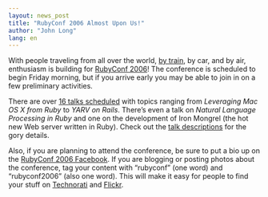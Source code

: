```yaml
---
layout: news_post
title: "RubyConf 2006 Almost Upon Us!"
author: "John Long"
lang: en
---
```


With people traveling from all over the world, [by train][1], by car,
and by air, enthusiasm is building for [RubyConf 2006][2]! The
conference is scheduled to begin Friday morning, but if you arrive early
you may be able to join in on a few preliminary activities.

There are over [16 talks scheduled][3] with topics ranging from
*Leveraging Mac OS X from Ruby* to *YARV on Rails*. There’s even a talk
on *Natural Language Processing in Ruby* and one on the development of
Iron Mongrel (the hot new Web server written in Ruby). Check out the
[talk descriptions][4] for the gory details.

Also, if you are planning to attend the conference, be sure to put a bio
up on the [RubyConf 2006 Facebook][5]. If you are blogging or posting
photos about the conference, tag your content with “rubyconf” (one word)
and “rubyconf2006” (also one word). This will make it easy for people to
find your stuff on [Technorati][6] and [Flickr][7].



[1]: http://mokolabs.com/2006/09/08/the-rubyconf-express/
[2]: http://rubyconf.org/
[3]: http://www.rubycentral.org/conference/agenda.html
[4]: http://www.rubyconf.org/agenda_detail.html
[5]: http://wiki.rubygarden.org/Ruby/page/show/RubyConf2006Facebook/
[6]: http://technorati.com/tags/rubyconf2006/
[7]: http://flickr.com/photos/tags/rubyconf2006/
